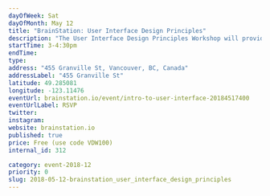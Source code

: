 ```yaml
---
dayOfWeek: Sat
dayOfMonth: May 12
title: "BrainStation: User Interface Design Principles"
description: "The User Interface Design Principles Workshop will provide you with the basic understanding of the UI Design process, essential skills of a UI Designer, and the tools they use.<br> <br> We’ll also discuss how UI Designers work independently and alongside technical teammates, and review examples of great UI and current trends. Please bring a computer."
startTime: 3-4:30pm
endTime: 
type: 
address: "455 Granville St, Vancouver, BC, Canada"
addressLabel: "455 Granville St"
latitude: 49.285081
longitude: -123.11476
eventUrl: brainstation.io/event/intro-to-user-interface-20184517400
eventUrlLabel: RSVP
twitter: 
instagram: 
website: brainstation.io
published: true
price: Free (use code VDW100)
internal_id: 312

category: event-2018-12
priority: 0
slug: 2018-05-12-brainstation_user_interface_design_principles
---
```


